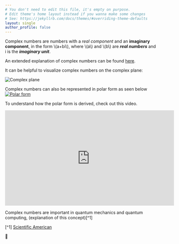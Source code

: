 ```yaml
---
# You don't need to edit this file, it's empty on purpose.
# Edit theme's home layout instead if you wanna make some changes
# See: https://jekyllrb.com/docs/themes/#overriding-theme-defaults
layout: single
author_profile: false
---
```


Complex numbers are numbers with a *real component* and an **imaginary component**, in the form \\(a+bi\\), where \\(a\\) and \\(b\\) are ***real numbers*** and i is the ***imaginary unit***. 

An extended explanation of complex numbers can be found [here](https://en.wikipedia.org/wiki/Complex_number). 

It can be helpful to visualize complex numbers on the complex plane:

![Complex plane](https://upload.wikimedia.org/wikipedia/commons/5/57/90-Degree_Rotations_in_the_Complex_Plane.png)

Complex numbers can also be represented in polar form as seen below 
[![Polar form](https://www.songho.ca/math/euler/files/euler17.png)](https://www.songho.ca/math/euler/euler.html)

To understand how the polar form is derived, check out this video. 
<iframe width="560" height="315" src="https://www.youtube.com/embed/lFT2hwsCMls?si=PqW6nmEGbETHalhY" title="YouTube video player" frameborder="0" allow="accelerometer; autoplay; clipboard-write; encrypted-media; gyroscope; picture-in-picture; web-share" referrerpolicy="strict-origin-when-cross-origin" allowfullscreen></iframe>

Complex numbers are important in quantum mechanics and quantum computing, (explanation of this concept)[^1]

[^1] [Scientific American](https://www.scientificamerican.com/article/quantum-physics-falls-apart-without-imaginary-numbers/#:~:text=Standard%20quantum%20theory%2C%20with%20its,that%20these%20other%20versions%20lack.)

🧮

